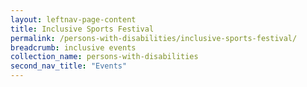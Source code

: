 ```yaml
---
layout: leftnav-page-content
title: Inclusive Sports Festival
permalink: /persons-with-disabilities/inclusive-sports-festival/
breadcrumb: inclusive events
collection_name: persons-with-disabilities
second_nav_title: "Events"
---
```

